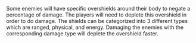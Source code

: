 Some enemies will have specific overshields around their body to negate a percentage of damage. The players will need to deplete this overshield in order to do damage. The shields can be categorized into 3 different types which are ranged, physical, and energy. Damaging the enemies with the corresponding damage type will deplete the overshield faster. 